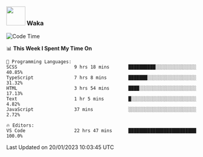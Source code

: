 ### <img src="https://media.giphy.com/media/VgCDAzcKvsR6OM0uWg/giphy.gif" width="50"> Waka

  <!--START_SECTION:waka-->
![Code Time](http://img.shields.io/badge/Code%20Time-1%2C200%20hrs%2010%20mins-blue)

📊 **This Week I Spent My Time On** 

```text
💬 Programming Languages: 
SCSS                     9 hrs 18 mins       ██████████░░░░░░░░░░░░░░░   40.85% 
TypeScript               7 hrs 8 mins        ███████░░░░░░░░░░░░░░░░░░   31.32% 
HTML                     3 hrs 54 mins       ████░░░░░░░░░░░░░░░░░░░░░   17.13% 
Text                     1 hr 5 mins         █░░░░░░░░░░░░░░░░░░░░░░░░   4.82% 
JavaScript               37 mins             ░░░░░░░░░░░░░░░░░░░░░░░░░   2.72%

🔥 Editors: 
VS Code                  22 hrs 47 mins      █████████████████████████   100.0%

```


 Last Updated on 20/01/2023 10:03:45 UTC
<!--END_SECTION:waka-->
